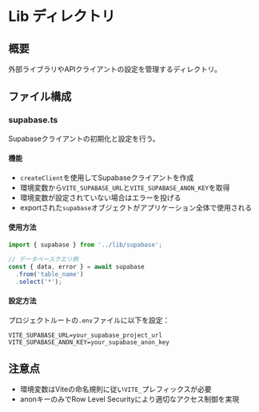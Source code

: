 # Lib ディレクトリ

## 概要
外部ライブラリやAPIクライアントの設定を管理するディレクトリ。

## ファイル構成

### supabase.ts
Supabaseクライアントの初期化と設定を行う。

#### 機能
- `createClient`を使用してSupabaseクライアントを作成
- 環境変数から`VITE_SUPABASE_URL`と`VITE_SUPABASE_ANON_KEY`を取得
- 環境変数が設定されていない場合はエラーを投げる
- exportされた`supabase`オブジェクトがアプリケーション全体で使用される

#### 使用方法
```typescript
import { supabase } from '../lib/supabase';

// データベースクエリ例
const { data, error } = await supabase
  .from('table_name')
  .select('*');
```

#### 設定方法
プロジェクトルートの`.env`ファイルに以下を設定：
```
VITE_SUPABASE_URL=your_supabase_project_url
VITE_SUPABASE_ANON_KEY=your_supabase_anon_key
```

## 注意点
- 環境変数はViteの命名規則に従い`VITE_`プレフィックスが必要
- anonキーのみでRow Level Securityにより適切なアクセス制御を実現